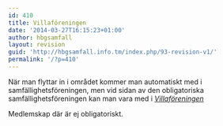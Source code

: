 ```yaml
---
id: 410
title: Villaföreningen
date: '2014-03-27T16:15:23+01:00'
author: hbgsamfall
layout: revision
guid: 'http://hbgsamfall.info.tm/index.php/93-revision-v1/'
permalink: '/?p=410'
---
```


När man flyttar in i området kommer man automatiskt med i samfällighetsföreningen, men vid sidan av den obligatoriska samfällighetsföreningen kan man vara med i [*Villaföreningen*](http://www.villaagarna.se/Lokalt/ABC/Lokalforeningar/Villaforeningen-Hasselby-Gard/ "Villaföreningen Hässelby Gård")

Medlemskap där är ej obligatoriskt.
